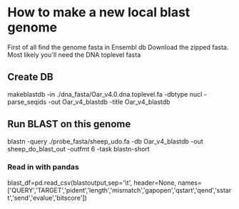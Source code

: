 # How to make a new local blast genome
First of all find the genome fasta in Ensembl db
Download the zipped fasta. Most likely you'll need the DNA toplevel fasta

## Create DB
makeblastdb -in ./dna_fasta/Oar_v4.0.dna.toplevel.fa -dbtype nucl -parse_seqids -out Oar_v4_blastdb -title Oar_v4_blastdb
 


## Run BLAST on this genome
blastn -query ./probe_fasta/sheep_udo.fa  -db Oar_v4_blastdb -out sheep_do_blast_out  -outfmt 6 -task blastn-short



### Read in with pandas
blast_df=pd.read_csv(blastoutput,sep='\t', header=None, names=['QUERY','TARGET','pident','length','mismatch','gapopen','qstart','qend','sstart','send','evalue','bitscore'])



